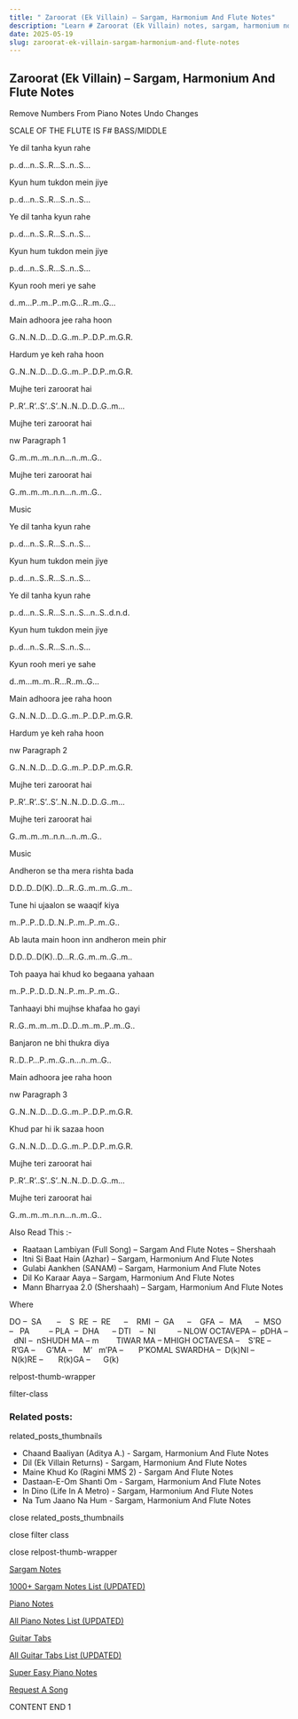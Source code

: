 ```yaml
---
title: " Zaroorat (Ek Villain) – Sargam, Harmonium And Flute Notes"
description: "Learn # Zaroorat (Ek Villain) notes, sargam, harmonium notations and flute notes. Easy step-by-step tutorial for beginners."
date: 2025-05-19
slug: zaroorat-ek-villain-sargam-harmonium-and-flute-notes
---
```


## Zaroorat (Ek Villain) – Sargam, Harmonium And Flute Notes

Remove Numbers From Piano Notes
Undo Changes

SCALE OF THE FLUTE IS F# BASS/MIDDLE

Ye dil tanha kyun rahe

p..d…n..S..R…S..n..S…

Kyun hum tukdon mein jiye

p..d…n..S..R…S..n..S…

Ye dil tanha kyun rahe

p..d…n..S..R…S..n..S…

Kyun hum tukdon mein jiye

p..d…n..S..R…S..n..S…

Kyun rooh meri ye sahe

d..m…P..m..P..m.G…R..m..G…

Main adhoora jee raha hoon

G..N..N..D…D..G..m..P..D.P..m.G.R.

Hardum ye keh raha hoon

G..N..N..D…D..G..m..P..D.P..m.G.R.

Mujhe teri zaroorat hai

P..R’..R’..S’..S’..N..N..D..D..G..m…

Mujhe teri zaroorat hai

nw Paragraph 1

G..m..m..m..n.n…n..m..G..

Mujhe teri zaroorat hai

G..m..m..m..n.n…n..m..G..

Music

Ye dil tanha kyun rahe

p..d…n..S..R…S..n..S…

Kyun hum tukdon mein jiye

p..d…n..S..R…S..n..S…

Ye dil tanha kyun rahe

p..d…n..S..R…S..n..S…n..S..d.n.d.

Kyun hum tukdon mein jiye

p..d…n..S..R…S..n..S…

Kyun rooh meri ye sahe

d..m…m..m..R…R..m..G…

Main adhoora jee raha hoon

G..N..N..D…D..G..m..P..D.P..m.G.R.

Hardum ye keh raha hoon

nw Paragraph 2

G..N..N..D…D..G..m..P..D.P..m.G.R.

Mujhe teri zaroorat hai

P..R’..R’..S’..S’..N..N..D..D..G..m…

Mujhe teri zaroorat hai

G..m..m..m..n.n…n..m..G..

Music

Andheron se tha mera rishta bada

D.D..D..D(K)..D…R..G..m..m..G..m..

Tune hi ujaalon se waaqif kiya

m..P..P..D..D..N..P..m..P..m..G..

Ab lauta main hoon inn andheron mein phir

D.D..D..D(K)..D…R..G..m..m..G..m..

Toh paaya hai khud ko begaana yahaan

m..P..P..D..D..N..P..m..P..m..G..

Tanhaayi bhi mujhse khafaa ho gayi

R..G..m..m..m..D..D..m..m..P..m..G..

Banjaron ne bhi thukra diya

R..D..P…P..m..G..n…n..m..G..

Main adhoora jee raha hoon

nw Paragraph 3

G..N..N..D…D..G..m..P..D.P..m.G.R.

Khud par hi ik sazaa hoon

G..N..N..D…D..G..m..P..D.P..m.G.R.

Mujhe teri zaroorat hai

P..R’..R’..S’..S’..N..N..D..D..G..m…

Mujhe teri zaroorat hai

G..m..m..m..n.n…n..m..G..

Also Read This :-

- Raataan Lambiyan (Full Song) – Sargam And Flute Notes – Shershaah
- Itni Si Baat Hain (Azhar) – Sargam, Harmonium And Flute Notes
- Gulabi Aankhen (SANAM) – Sargam, Harmonium And Flute Notes
- Dil Ko Karaar Aaya – Sargam, Harmonium And Flute Notes
- Mann Bharryaa 2.0 (Shershaah) – Sargam, Harmonium And Flute Notes

Where

DO –  SA       –    S  RE  –  RE      –    RMI  –  GA      –    GFA  –   MA      –  MSO  –   PA         – PLA  –  DHA      – DTI    –  NI          – NLOW OCTAVEPA –  pDHA –  dNI –  nSHUDH MA – m        TIWAR MA – MHIGH OCTAVESA –    S’RE –     R’GA –     G’MA –     M’   m’PA –       P’KOMAL SWARDHA –  D(k)NI –       N(k)RE –       R(k)GA –      G(k)

relpost-thumb-wrapper

filter-class

### Related posts:

related_posts_thumbnails

- Chaand Baaliyan (Aditya A.) - Sargam, Harmonium And Flute Notes
- Dil (Ek Villain Returns) - Sargam, Harmonium And Flute Notes
- Maine Khud Ko (Ragini MMS 2) - Sargam And Flute Notes
- Dastaan-E-Om Shanti Om - Sargam, Harmonium And Flute Notes
- In Dino (Life In A Metro) - Sargam, Harmonium And Flute Notes
- Na Tum Jaano Na Hum - Sargam, Harmonium And Flute Notes

close related_posts_thumbnails

close filter class

close relpost-thumb-wrapper

[Sargam Notes](/sargam-notes.html)

[1000+ Sargam Notes List (UPDATED)](/all-songs-list-sargam-notes.html)

[Piano Notes](/piano-notes.html)

[All Piano Notes List (UPDATED)](/all-songs-list-piano-notes.html)

[Guitar Tabs](/guitar-tabs.html)

[All Guitar Tabs List (UPDATED)](/all-songs-list-guitar-tabs.html)

[Super Easy Piano Notes](https://studywall.in/)

[Request A Song](/request-a-song.html)

CONTENT END 1
